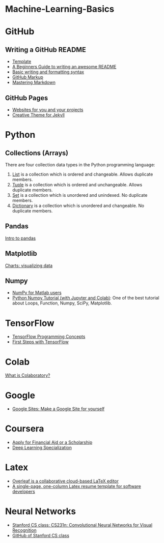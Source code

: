 # Machine-Learning-Basics

# GitHub

## Writing a GitHub README

* [Template](https://gist.github.com/PurpleBooth/109311bb0361f32d87a2)
* [A Beginners Guide to writing an awesome README](https://medium.com/@meakaakka/a-beginners-guide-to-writing-a-kickass-readme-7ac01da88ab3)
* [Basic writing and formatting syntax](https://docs.github.com/en/free-pro-team@latest/github/writing-on-github/basic-writing-and-formatting-syntax)
* [GitHub Markup](https://github.com/github/markup/blob/master/README.md)
* [Mastering Markdown](https://guides.github.com/features/mastering-markdown/)

## GitHub Pages

* [Websites for you and your projects](https://pages.github.com/)
* [Creative Theme for Jekyll](https://github.com/volny/creative-theme-jekyll)

# Python 

## Collections (Arrays)

There are four collection data types in the Python programming language:

1. [List](https://www.w3schools.com/python/python_lists.asp) is a collection which is ordered and changeable. Allows duplicate members.
1. [Tuple](https://www.w3schools.com/python/python_tuples.asp) is a collection which is ordered and unchangeable. Allows duplicate members.
1. [Set](https://www.w3schools.com/python/python_sets.asp) is a collection which is unordered and unindexed. No duplicate members.
1. [Dictionary](https://www.w3schools.com/python/python_dictionaries.asp) is a collection which is unordered and changeable. No duplicate members.

## Pandas
[Intro to pandas](https://colab.research.google.com/notebooks/mlcc/intro_to_pandas.ipynb#scrollTo=rHLcriKWLRe4)

## Matplotlib

[Charts: visualizing data](https://colab.research.google.com/notebooks/charts.ipynb#scrollTo=xNzEBRkzL3B0)

## Numpy

* [NumPy for Matlab users](https://numpy.org/doc/stable/user/numpy-for-matlab-users.html)
* [Python Numpy Tutorial (with Jupyter and Colab)](https://cs231n.github.io/python-numpy-tutorial/): One of the best tutorial about Loops, Function, Numpy, SciPy, Matplotlib.

# TensorFlow
* [TensorFlow Programming Concepts](https://colab.research.google.com/notebooks/mlcc/tensorflow_programming_concepts.ipynb#scrollTo=rFpcvnCJ4Xkf)
* [First Steps with TensorFlow](https://colab.research.google.com/notebooks/mlcc/first_steps_with_tensor_flow.ipynb)
# Colab
[What is Colaboratory?](https://colab.research.google.com/notebooks/intro.ipynb#scrollTo=5fCEDCU_qrC0)

# Google

* [Google Sites: Make a Google Site for yourself](https://sites.google.com/new)

# Coursera

* [Apply for Financial Aid or a Scholarship](https://learner.coursera.help/hc/en-us/articles/209819033-Apply-for-Financial-Aid-or-a-Scholarship)
* [Deep Learning Specialization](https://www.coursera.org/specializations/deep-learning)

# Latex

* [Overleaf is a collaborative cloud-based LaTeX editor](https://www.overleaf.com/)
* [A single-page, one-column Latex resume template for software developers](https://github.com/sb2nov/resume)

# Neural Networks

* [Stanford CS class: CS231n: Convolutional Neural Networks for Visual Recognition](http://cs231n.stanford.edu/)
* [GitHub of Stanford CS class](https://cs231n.github.io/)
